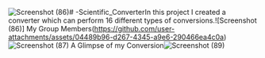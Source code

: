 ![Screenshot (86)](https://github.com/user-attachments/assets/2e72adeb-87a2-457d-a2e6-8eb00674343b)# -Scientific_ConverterIn this project I created a converter which can perform 16 different types of conversions.![Screenshot (86)]
My Group Members(https://github.com/user-attachments/assets/04489b96-d267-4345-a9e6-290466ea4c0a)![Screenshot (87)](https://github.com/user-attachments/assets/a7fcaad9-bcfd-4073-b287-d38b515cc6b0)
A Glimpse of my Conversion![Screenshot (89)](https://github.com/user-attachments/assets/649885a8-2a32-489e-9296-3a8f2e8014b0)
